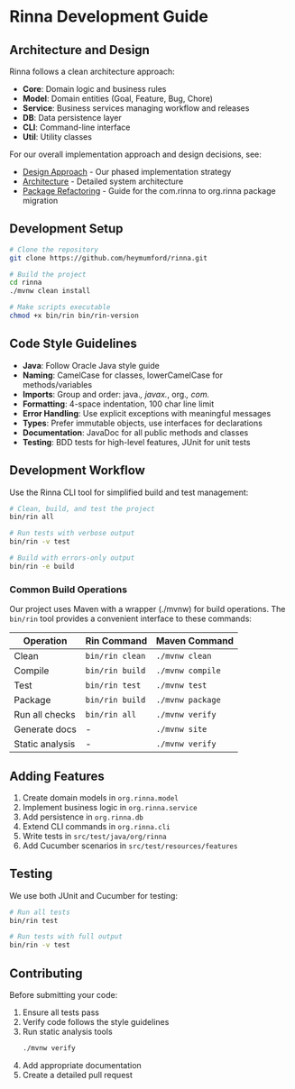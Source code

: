 # Rinna Development Guide

## Architecture and Design

Rinna follows a clean architecture approach:

- **Core**: Domain logic and business rules
- **Model**: Domain entities (Goal, Feature, Bug, Chore)
- **Service**: Business services managing workflow and releases
- **DB**: Data persistence layer
- **CLI**: Command-line interface
- **Util**: Utility classes

For our overall implementation approach and design decisions, see:

- [Design Approach](design-approach.md) - Our phased implementation strategy
- [Architecture](architecture.md) - Detailed system architecture
- [Package Refactoring](package-refactoring.md) - Guide for the com.rinna to org.rinna package migration

## Development Setup

```bash
# Clone the repository
git clone https://github.com/heymumford/rinna.git

# Build the project
cd rinna
./mvnw clean install

# Make scripts executable
chmod +x bin/rin bin/rin-version
```

## Code Style Guidelines

- **Java**: Follow Oracle Java style guide
- **Naming**: CamelCase for classes, lowerCamelCase for methods/variables
- **Imports**: Group and order: java.*, javax.*, org.*, com.*
- **Formatting**: 4-space indentation, 100 char line limit
- **Error Handling**: Use explicit exceptions with meaningful messages
- **Types**: Prefer immutable objects, use interfaces for declarations
- **Documentation**: JavaDoc for all public methods and classes
- **Testing**: BDD tests for high-level features, JUnit for unit tests

## Development Workflow

Use the Rinna CLI tool for simplified build and test management:

```bash
# Clean, build, and test the project
bin/rin all

# Run tests with verbose output
bin/rin -v test

# Build with errors-only output
bin/rin -e build
```

### Common Build Operations

Our project uses Maven with a wrapper (./mvnw) for build operations. The `bin/rin` tool provides a convenient interface to these commands:

| Operation | Rin Command | Maven Command |
|-----------|-------------|---------------|
| Clean | `bin/rin clean` | `./mvnw clean` |
| Compile | `bin/rin build` | `./mvnw compile` |
| Test | `bin/rin test` | `./mvnw test` |
| Package | `bin/rin build` | `./mvnw package` |
| Run all checks | `bin/rin all` | `./mvnw verify` |
| Generate docs | - | `./mvnw site` |
| Static analysis | - | `./mvnw verify` |

## Adding Features

1. Create domain models in `org.rinna.model`
2. Implement business logic in `org.rinna.service`
3. Add persistence in `org.rinna.db`
4. Extend CLI commands in `org.rinna.cli`
5. Write tests in `src/test/java/org/rinna`
6. Add Cucumber scenarios in `src/test/resources/features`

## Testing

We use both JUnit and Cucumber for testing:

```bash
# Run all tests
bin/rin test

# Run tests with full output
bin/rin -v test
```

## Contributing

Before submitting your code:

1. Ensure all tests pass
2. Verify code follows the style guidelines
3. Run static analysis tools
   ```bash
   ./mvnw verify
   ```
4. Add appropriate documentation
5. Create a detailed pull request